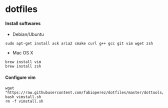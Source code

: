 # dotfiles

#### Install softwares
* Debian/Ubuntu
```
sudo apt-get install ack aria2 cmake curl g++ gcc git vim wget zsh
```

* Mac OS X
```
brew install vim
brew install zsh
```

#### Configure vim
```
wget "https://raw.githubusercontent.com/fabioperez/dotfiles/master/dottools/vimstall.sh"
bash vimstall.sh
rm -f vimstall.sh
```
